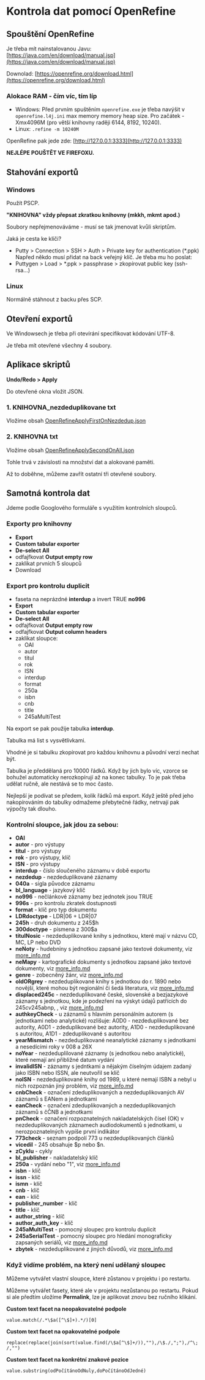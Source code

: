 # Kontrola dat pomocí OpenRefine

## Spouštění OpenRefine

Je třeba mít nainstalovanou Javu: [https://java.com/en/download/manual.jsp](https://java.com/en/download/manual.jsp)

Downolad: [https://openrefine.org/download.html](https://openrefine.org/download.html)

### Alokace RAM - čím víc, tím líp
* Windows: Před prvním spuštěním `openrefine.exe` je třeba navýšit v `openrefine.l4j.ini` max memory memory heap size. Pro začátek -Xmx4096M (pro větší knihovny raději 6144, 8192, 10240). 
* Linux: `.refine -m 10240M`

OpenRefine pak jede zde: [http://127.0.0.1:3333](http://127.0.0.1:3333)

**NEJLÉPE POUŠTĚT VE FIREFOXU.**

## Stahování exportů

### Windows

Použít PSCP.

**"KNIHOVNA" vždy přepsat zkratkou knihovny (mkkh, mkmt apod.)**

Soubory nepřejmenováváme - musí se tak jmenovat kvůli skriptům.

Jaká je cesta ke klíči?
* Putty > Connection > SSH > Auth > Private key for authentication (\*.ppk)
Napřed někdo musí přidat na back veřejný klíč. Je třeba mu ho poslat:
* Puttygen > Load > \*.ppk > passphrase > zkopírovat public key (ssh-rsa…)

### Linux

Normálně stáhnout z backu přes SCP.

## Otevření exportů

Ve Windowsech je třeba při otevírání specifikovat kódování UTF-8.

Je třeba mít otevřené všechny 4 soubory.

## Aplikace skriptů 

**Undo/Redo > Apply**

Do otevřené okna vložit JSON.

### 1. KNIHOVNA_nezdeduplikovane txt

Vložíme obsah [OpenRefineApplyFirstOnNezdedup.json](OpenRefineApplyFirstOnNezdedup.json)

### 2. KNIHOVNA txt

Vložíme obsah [OpenRefineApplySecondOnAll.json](OpenRefineApplySecondOnAll.json)

Tohle trvá v závislosti na množství dat a alokované paměti.

Až to doběhne, můžeme zavřít ostatní tři otevřené soubory.

## Samotná kontrola dat

Jdeme podle Googlového formuláře s využitím kontrolních sloupců.

### Exporty pro knihovny
* **Export**
* **Custom tabular exporter**
* **De-select All**
* odfajfkovat **Output empty row**
* zaklikat prvních 5 sloupců
* Download

### Export pro kontrolu duplicit
* faseta na neprázdné **interdup** a invert TRUE **no996** 
* **Export**
* **Custom tabular exporter**
* **De-select All**
* odfajfkovat **Output empty row**
* odfajfkovat **Output column headers**
* zaklikat sloupce:
    * OAI
    * autor
    * titul
    * rok
    * ISN
    * interdup
    * format
    * 250a
    * isbn
    * cnb
    * title
    * 245aMultiTest

Na export se pak použije tabulka **interdup**.

Tabulka má list s vysvětlivkami.

Vhodné je si tabulku zkopírovat pro každou knihovnu a původní verzi nechat být.

Tabulka je předdělaná pro 10000 řádků. Když by jich bylo víc, vzorce se bohužel automaticky nerozkopírují až na konec tabulky. To je pak třeba udělat ručně, ale nestává se to moc často.

Nejlepší je podívat se předem, kolik řádků má export. Když ještě před jeho nakopírováním do tabulky odmažeme přebytečné řádky, netrvají pak výpočty tak dlouho.

### Kontrolní sloupce, jak jdou za sebou:

* **OAI**
* **autor** - pro výstupy
* **titul** - pro výstupy
* **rok** - pro výstupy, klíč
* **ISN** - pro výstupy
* **interdup** - číslo sloučeného záznamu v době exportu
* **nezdedup** - nezdeduplikované záznamy
* **040a** - sigla původce záznamu
* **bl_language** - jazykový klíč
* **no996** - nečlánkové záznamy bez jednotek jsou TRUE
* **996s** - pro kontrolu zkratek dostupnosti
* **format** - klíč pro typ dokumentu
* **LDRdoctype** - LDR|06 + LDR|07
* **245h** - druh dokumentu z 245$h
* **300doctype** - písmena z 300$a
* **titulNosic** - nezdeduplikované knihy s jednotkou, které mají v názvu CD, MC, LP nebo DVD
* **neNoty** - hudebniny s jednotkou zapsané jako textové dokumenty, viz [more_info.md](more_info.md)
* **neMapy** - kartografické dokumenty s jednotkou zapsané jako textové dokumenty, viz [more_info.md](more_info.md)
* **genre** - zobecněný žánr, viz [more_info.md](more_info.md) 
* **oldORgrey** - nezdeduplikované knihy s jednotkou do r. 1890 nebo novější, které mohou být regionální či šedá literatura, viz [more_info.md](more_info.md)
* **displaced245c** - nezdeduplikované české, slovenské a bezjazykové záznamy s jednotkou, kde je podezření na výskyt údajů patřících do 245$c v 245$abnp, , viz [more_info.md](more_info.md)
* **authkeyCheck** - u záznamů s hlavním personálním autorem (s jednotkami nebo analytické) rozlišuje: A0D0 - nezdeduplikované bez autority, A0D1 - zdeduplikované bez autority, A1D0 - nezdeduplikované s autoritou, A1D1 - zdeduplikované s autoritou
* **yearMismatch** - nezdeduplikované neanalytické záznamy s jednotkami a nesedícími roky v 008 a 26X
* **noYear** - nezdeduplilované záznamy (s jednotkou nebo analytické), které nemají ani přibližné datum vydání
* **invalidISN** - záznamy s jedntkami a nějakým číselným údajem zadaný jako ISBN nebo ISSN, ale neutvořil se klíč
* **noISN** - nezdeduplikované knihy od 1989, u které nemají ISBN a nebyl u nich rozpoznán jiný problém, viz [more_info.md](more_info.md)
* **cnbCheck** - označení zdeduplikovaných a nezdeduplikovaných AV záznamů s EANem a jednotkami
* **eanCheck** - označení zdeduplikovaných a nezdeduplikovaných záznamů s čČNB a jednotkami
* **pnCheck** - označení rozpoznatelných nakladatelských čísel (OK) v nezdeduplikovaných záznamech audiodokumentů s jednotkami, u nerozpoznatelných vypíše první indikátor
* **773check** - seznam podpolí 773 u nezdeduplikovaných článků
* **vicedil** - 245 obsahuje $p nebo $n.
* **zCyklu** - cykly
* **bl_publisher** - nakladatelský klíč
* **250a** - vydání nebo "1", viz [more_info.md](more_info.md)
* **isbn** - klíč
* **issn** - klíč
* **ismn** - klíč
* **cnb** - klíč
* **ean** - klíč
* **publisher_number** - klíč
* **title** - klíč
* **author_string** - klíč
* **author_auth_key** - klíč
* **245aMultiTest** - pomocný sloupec pro kontrolu duplicit
* **245aSerialTest** - pomocný sloupec pro hledání monograficky zapsaných seriálů, viz [more_info.md](more_info.md)
* **zbytek** - nezdeduplikované z jiných důvodů, viz [more_info.md](more_info.md)

### Když vidíme problém, na který není udělaný sloupec

Můžeme vytvářet vlastní sloupce, které zůstanou v projektu i po restartu.

Můžeme vytvářet fasety, které ale v projektu nezůstanou po restartu. Pokud si ale předtím uložíme **Permalink**, lze je aplikovat znovu bez ručního klikání.

**Custom text facet na neopakovatelné podpole**

`value.match(/.*\$a([^\$]+).*/)[0]`

**Custom text facet na opakovatelné podpole**

`replace(replace(join(sort(value.find(/\$a[^\$]+/)),""),/\$./,";"),/^\;/,"")`

**Custom text facet na konkrétní znakové pozice**

`value.substring(odPočítánoOdNuly,doPočítánoOdJedné)`